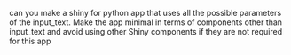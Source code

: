 can you make a shiny for python app that uses all the possible parameters of the input_text.
Make the app minimal in terms of components other than input_text and avoid using other Shiny components if they are not required for this app
